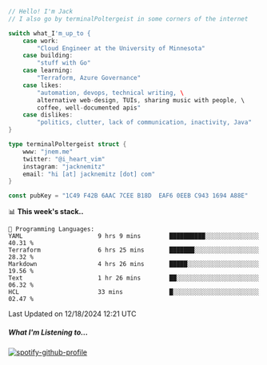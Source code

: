 ```go
// Hello! I'm Jack
// I also go by terminalPoltergeist in some corners of the internet

switch what_I'm_up_to {
    case work:
        "Cloud Engineer at the University of Minnesota"
    case building:
        "stuff with Go"
    case learning:
        "Terraform, Azure Governance"
    case likes:
        "automation, devops, technical writing, \
        alternative web-design, TUIs, sharing music with people, \
        coffee, well-documented apis"
    case dislikes:
        "politics, clutter, lack of communication, inactivity, Java"
}

type terminalPoltergeist struct {
    www: "jnem.me"
    twitter: "@i_heart_vim"
    instagram: "jacknemitz"
    email: "hi [at] jacknemitz [dot] com"
}

const pubKey = "1C49 F42B 6AAC 7CEE B18D  EAF6 0EEB C943 1694 A88E"
```

<!--START_SECTION:waka-->
📊 **This week's stack..** 

```text
💬 Programming Languages: 
YAML                     9 hrs 9 mins        ██████████░░░░░░░░░░░░░░░   40.31 % 
Terraform                6 hrs 25 mins       ███████░░░░░░░░░░░░░░░░░░   28.32 % 
Markdown                 4 hrs 26 mins       █████░░░░░░░░░░░░░░░░░░░░   19.56 % 
Text                     1 hr 26 mins        ██░░░░░░░░░░░░░░░░░░░░░░░   06.32 % 
HCL                      33 mins             █░░░░░░░░░░░░░░░░░░░░░░░░   02.47 % 
```


 Last Updated on 12/18/2024 12:21 UTC
<!--END_SECTION:waka-->

##### What I'm Listening to...

[![spotify-github-profile](https://jnem.me/listening-item?maxAge=2592000)](https://jnem.me/listening)
